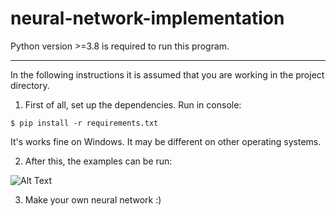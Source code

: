 # neural-network-implementation

Python version >=3.8 is required to run this program.

-----
In the following instructions it is assumed that you are working in the project directory.

1. First of all, set up the dependencies. Run in console:
```
$ pip install -r requirements.txt
```
It's works fine on Windows. It may be different on other operating systems.


2. After this, the examples can be run:

![Alt Text](https://media.giphy.com/media/ZKGGljlXaBTd03Ygc3/giphy.gif)

3. Make your own neural network :)